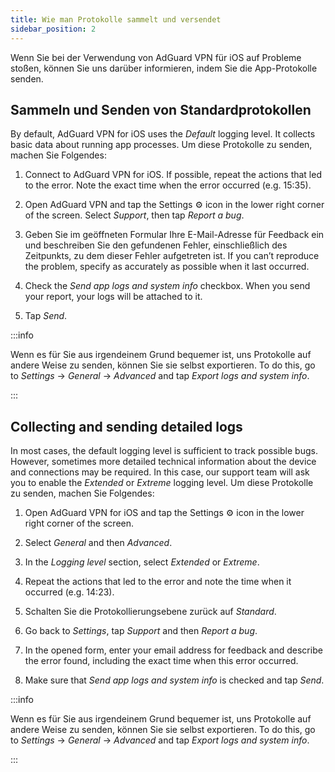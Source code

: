 ```yaml
---
title: Wie man Protokolle sammelt und versendet
sidebar_position: 2
---
```


Wenn Sie bei der Verwendung von AdGuard VPN für iOS auf Probleme stoßen, können Sie uns darüber informieren, indem Sie die App-Protokolle senden.

## Sammeln und Senden von Standardprotokollen

By default, AdGuard VPN for iOS uses the *Default* logging level. It collects basic data about running app processes. Um diese Protokolle zu senden, machen Sie Folgendes:

1. Connect to AdGuard VPN for iOS. If possible, repeat the actions that led to the error. Note the exact time when the error occurred (e.g. 15:35).

2. Open AdGuard VPN and tap the Settings ⚙ icon in the lower right corner of the screen. Select *Support*, then tap *Report a bug*.

3. Geben Sie im geöffneten Formular Ihre E-Mail-Adresse für Feedback ein und beschreiben Sie den gefundenen Fehler, einschließlich des Zeitpunkts, zu dem dieser Fehler aufgetreten ist. If you can’t reproduce the problem, specify as accurately as possible when it last occurred.

4. Check the *Send app logs and system info* checkbox. When you send your report, your logs will be attached to it.

5. Tap *Send*.

:::info

Wenn es für Sie aus irgendeinem Grund bequemer ist, uns Protokolle auf andere Weise zu senden, können Sie sie selbst exportieren. To do this, go to *Settings* → *General* → *Advanced* and tap *Export logs and system info*.

:::

## Collecting and sending detailed logs

In most cases, the default logging level is sufficient to track possible bugs. However, sometimes more detailed technical information about the device and connections may be required. In this case, our support team will ask you to enable the *Extended* or *Extreme* logging level. Um diese Protokolle zu senden, machen Sie Folgendes:

1. Open AdGuard VPN for iOS and tap the Settings ⚙ icon in the lower right corner of the screen.

2. Select *General* and then *Advanced*.

3. In the *Logging level* section, select *Extended* or *Extreme*.

4. Repeat the actions that led to the error and note the time when it occurred (e.g. 14:23).

5. Schalten Sie die Protokollierungsebene zurück auf *Standard*.

6. Go back to *Settings*, tap *Support* and then *Report a bug*.

7. In the opened form, enter your email address for feedback and describe the error found, including the exact time when this error occurred.

8. Make sure that *Send app logs and system info* is checked and tap *Send*.

:::info

Wenn es für Sie aus irgendeinem Grund bequemer ist, uns Protokolle auf andere Weise zu senden, können Sie sie selbst exportieren. To do this, go to *Settings* → *General* → *Advanced* and tap *Export logs and system info*.

:::
